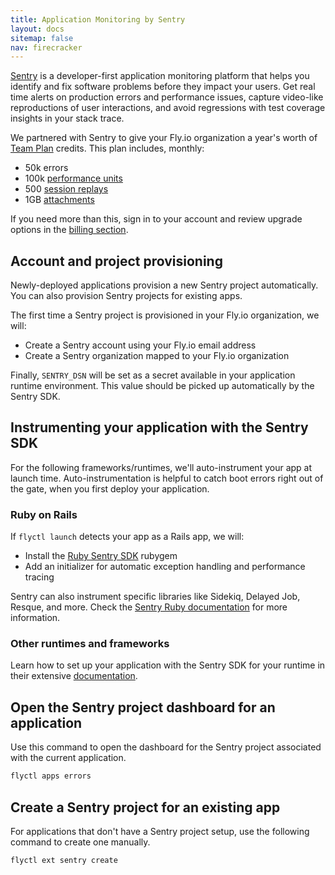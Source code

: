 ```yaml
---
title: Application Monitoring by Sentry
layout: docs
sitemap: false
nav: firecracker
---
```


[Sentry](https://sentry.io) is a developer-first application monitoring platform that helps you identify and fix software problems before they impact your users. Get real time alerts on production errors and performance issues, capture video-like reproductions of user interactions, and avoid regressions with test coverage insights in your stack trace. 

We partnered with Sentry to give your Fly.io organization a year's worth of [Team Plan](https://sentry.io/pricing) credits. This plan includes, monthly:

* 50k errors
* 100k [performance units](https://docs.sentry.io/product/performance/transaction-summary/?original_referrer=https%3A%2F%2Fduckduckgo.com%2F#what-is-a-transaction)
* 500 [session replays](https://docs.sentry.io/product/session-replay)
* 1GB [attachments](https://docs.sentry.io/platforms/native/guides/minidumps/enriching-events/attachments/)

If you need more than this, sign in to your account and review upgrade options in the [billing section](https://flyio.sentry.io/settings/billing/overview/).

## Account and project provisioning


Newly-deployed applications provision a new Sentry project automatically. You can also provision Sentry projects for existing apps.

The first time a Sentry project is provisioned in your Fly.io organization, we will:

* Create a Sentry account using your Fly.io email address
* Create a Sentry organization mapped to your Fly.io organization

Finally, `SENTRY_DSN` will be set as a secret available in your application runtime environment. This value should be picked up automatically by the Sentry SDK.

## Instrumenting your application with the Sentry SDK

For the following frameworks/runtimes, we'll auto-instrument your app at launch time. Auto-instrumentation is helpful to catch boot errors right out of the gate, when you first deploy your application.

### Ruby on Rails

If `flyctl launch` detects your app as a Rails app, we will:

* Install the [Ruby Sentry SDK](https://github.com/getsentry/sentry-ruby) rubygem
* Add an initializer for automatic exception handling and performance tracing


Sentry can also instrument specific libraries like Sidekiq, Delayed Job, Resque, and more. Check the [Sentry Ruby documentation](https://docs.sentry.io/platforms/ruby/) for more information.

### Other runtimes and frameworks

Learn how to set up your application with the Sentry SDK for your runtime in their extensive [documentation](https://docs.sentry.io/).

## Open the Sentry project dashboard for an application

Use this command to open the dashboard for the Sentry project associated with the current application.

```cmd
flyctl apps errors
```

## Create a Sentry project for an existing app

For applications that don't have a Sentry project setup, use the following command to create one manually.

```cmd
flyctl ext sentry create
```


